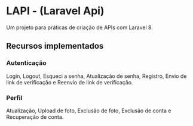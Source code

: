 # LAPI - (Laravel Api)
Um projeto para práticas de criação de APIs com Laravel 8.

## Recursos implementados
### Autenticação
Login, Logout, Esqueci a senha, Atualização de senha, Registro, Envio de link de verificação e Reenvio de link de verificação.

### Perfil
Atualização, Upload de foto, Exclusão de foto, Exclusão de conta e Recuperação de conta.